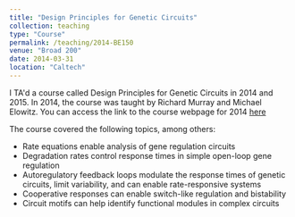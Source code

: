 ```yaml
---
title: "Design Principles for Genetic Circuits"
collection: teaching
type: "Course"
permalink: /teaching/2014-BE150
venue: "Broad 200"
date: 2014-03-31
location: "Caltech"
---
```

I TA'd a course called Design Principles for Genetic Circuits in 2014 and 2015. 
In 2014, the course was taught by Richard Murray and Michael Elowitz. You can access the link to the course webpage for 2014 [here](https://murray.cds.caltech.edu/index.php/BE_150/Bi_250_Spring_2014)

The course covered the following topics, among others: 
* Rate equations enable analysis of gene regulation circuits
* Degradation rates control response times in simple open-loop gene regulation
* Autoregulatory feedback loops modulate the response times of genetic circuits, limit variability, and can enable rate-responsive systems
* Cooperative responses can enable switch-like regulation and bistability
* Circuit motifs can help identify functional modules in complex circuits

